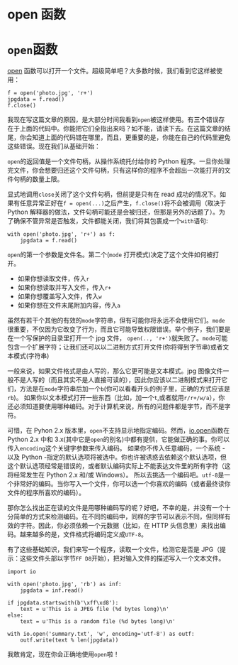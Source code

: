 # open 函数

# `open`函数

[open](http://docs.python.org/dev/library/functions.html#open) 函数可以打开一个文件。超级简单吧？大多数时候，我们看到它这样被使用：

```
f = open('photo.jpg', 'r+')
jpgdata = f.read()
f.close() 
```

我现在写这篇文章的原因，是大部分时间我看到`open`被这样使用。有**三个**错误存在于上面的代码中。你能把它们全指出来吗？如不能，请读下去。在这篇文章的结尾，你会知道上面的代码错在哪里，而且，更重要的是，你能在自己的代码里避免这些错误。现在我们从基础开始：

`open`的返回值是一个文件句柄，从操作系统托付给你的 Python 程序。一旦你处理完文件，你会想要归还这个文件句柄，只有这样你的程序不会超出一次能打开的文件句柄的数量上限。

显式地调用`close`关闭了这个文件句柄，但前提是只有在 read 成功的情况下。如果有任意异常正好在`f = open(...)`之后产生，`f.close()`将不会被调用（取决于 Python 解释器的做法，文件句柄可能还是会被归还，但那是另外的话题了）。为了确保不管异常是否触发，文件都能关闭，我们将其包裹成一个`with`语句:

```
with open('photo.jpg', 'r+') as f:
    jpgdata = f.read() 
```

`open`的第一个参数是文件名。第二个(`mode` 打开模式)决定了这个文件如何被打开。

*   如果你想读取文件，传入`r`
*   如果你想读取并写入文件，传入`r+`
*   如果你想覆盖写入文件，传入`w`
*   如果你想在文件末尾附加内容，传入`a`

虽然有若干个其他的有效的`mode`字符串，但有可能你将永远不会使用它们。`mode`很重要，不仅因为它改变了行为，而且它可能导致权限错误。举个例子，我们要是在一个写保护的目录里打开一个 jpg 文件， `open(.., 'r+')`就失败了。`mode`可能包含一个扩展字符；让我们还可以以二进制方式打开文件(你将得到字节串)或者文本模式(字符串)

一般来说，如果文件格式是由人写的，那么它更可能是文本模式。jpg 图像文件一般不是人写的（而且其实不是人直接可读的），因此你应该以二进制模式来打开它们，方法是在`mode`字符串后加一个`b`(你可以看看开头的例子里，正确的方式应该是`rb`)。
如果你以文本模式打开一些东西（比如，加一个`t`,或者就用`r/r+/w/a`），你还必须知道要使用哪种编码。对于计算机来说，所有的问题件都是字节，而不是字符。

可惜，在 Pyhon 2.x 版本里，`open`不支持显示地指定编码。然而，[io.open](http://docs.python.org/2/library/io.html#io.open)函数在 Python 2.x 中和 3.x(其中它是`open`的别名)中都有提供，它能做正确的事。你可以传入`encoding`这个关键字参数来传入编码。
如果你不传入任意编码，一个系统 - 以及 Python -指定的默认选项将被选中。你也许被诱惑去依赖这个默认选项，但这个默认选项经常是错误的，或者默认编码实际上不能表达文件里的所有字符（这将经常发生在 Python 2.x 和/或 Windows）。
所以去挑选一个编码吧。`utf-8`是一个非常好的编码。当你写入一个文件，你可以选一个你喜欢的编码（或者最终读你文件的程序所喜欢的编码）。

那你怎么找出正在读的文件是用哪种编码写的呢？好吧，不幸的是，并没有一个十分简单的方式来检测编码。在不同的编码中，同样的字节可以表示不同，但同样有效的字符。因此，你必须依赖一个元数据（比如，在 HTTP 头信息里）来找出编码。越来越多的是，文件格式将编码定义成`UTF-8`。

有了这些基础知识，我们来写一个程序，读取一个文件，检测它是否是 JPG（提示：这些文件头部以字节`FF D8`开始），把对输入文件的描述写入一个文本文件。

```
import io

with open('photo.jpg', 'rb') as inf:
    jpgdata = inf.read()

if jpgdata.startswith(b'\xff\xd8'):
    text = u'This is a JPEG file (%d bytes long)\n'
else:
    text = u'This is a random file (%d bytes long)\n'

with io.open('summary.txt', 'w', encoding='utf-8') as outf:
    outf.write(text % len(jpgdata)) 
```

我敢肯定，现在你会正确地使用`open`啦！